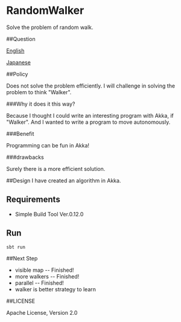 RandomWalker
============

Solve the problem of random walk.

##Question

[English](https://gist.github.com/4159080)

[Japanese](https://gist.github.com/3671661)


##Policy

Does not solve the problem efficiently.
I will challenge in solving the problem to think "Walker".

###Why it does it this way?

Because I thought I could write an interesting program with Akka, if "Walker".
And I wanted to write a program to move autonomously.

###Benefit

Programming can be fun in Akka!

###drawbacks

Surely there is a more efficient solution.

##Design
I have created an algorithm in Akka.

## Requirements
* Simple Build Tool Ver.0.12.0

## Run

    sbt run

##Next Step
* visible map -- Finished!
* more walkers -- Finished!
* parallel -- Finished!
* walker is better strategy to learn


##LICENSE

Apache License, Version 2.0